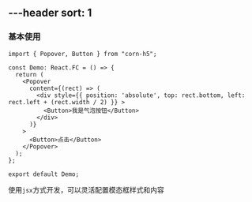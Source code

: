 ---header
sort: 1
---

### 基本使用

```tsx
import { Popover, Button } from "corn-h5";

const Demo: React.FC = () => {
  return (
    <Popover
      content={(rect) => (
        <div style={{ position: 'absolute', top: rect.bottom, left: rect.left + (rect.width / 2) }} >
          <Button>我是气泡按钮</Button>
        </div>
      )}
    >
      <Button>点击</Button>
    </Popover>
  );
};

export default Demo;
```

使用`jsx`方式开发，可以灵活配置模态框样式和内容
